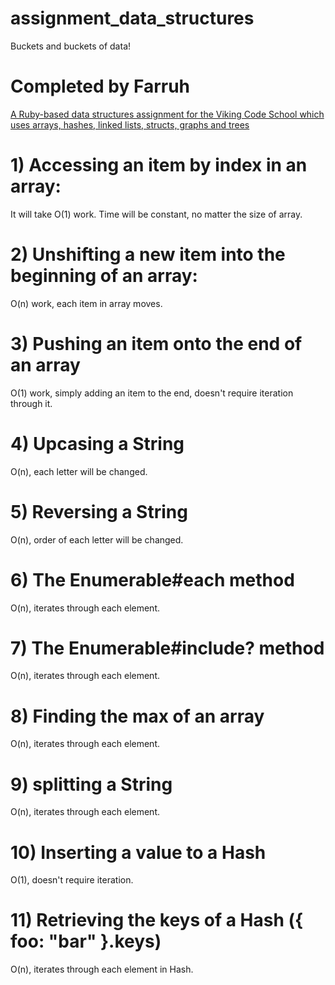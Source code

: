 # assignment_data_structures
Buckets and buckets of data!

# Completed by Farruh
[A Ruby-based data structures assignment for the Viking Code School which uses arrays, hashes, linked lists, structs, graphs and trees](http://www.vikingcodeschool.com)

# 1) Accessing an item by index in an array:
  It will take O(1) work. Time will be constant, no matter the size of array.

# 2) Unshifting a new item into the beginning of an array:
  O(n) work, each item in array moves.

# 3) Pushing an item onto the end of an array
  O(1) work, simply adding an item to the end, doesn't require iteration through it.

# 4) Upcasing a String
  O(n), each letter will be changed.

# 5) Reversing a String
  O(n), order of each letter will be changed.

# 6) The Enumerable#each method
  O(n), iterates through each element.  

# 7) The Enumerable#include? method
  O(n), iterates through each element.  

# 8) Finding the max of an array
  O(n), iterates through each element.  

# 9) splitting a String
  O(n), iterates through each element.  

# 10) Inserting a value to a Hash
  O(1), doesn't require iteration.

# 11) Retrieving the keys of a Hash ({ foo: "bar" }.keys)
  O(n), iterates through each element in Hash.  
